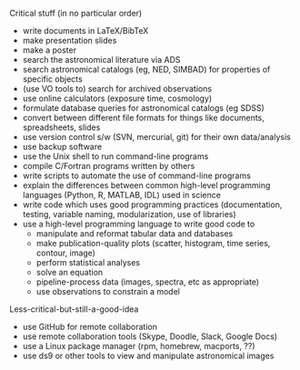 Critical stuff (in no particular order)

- write documents in LaTeX/BibTeX
- make presentation slides
- make a poster
- search the astronomical literature via ADS
- search astronomical catalogs (eg, NED, SIMBAD) for properties of specific objects
- (use VO tools to) search for archived observations
- use online calculators (exposure time, cosmology)
- formulate database queries for astronomical catalogs (eg SDSS)
- convert between different file formats for things like documents, spreadsheets, slides
- use version control s/w (SVN, mercurial, git) for their own data/analysis
- use backup software
- use the Unix shell to run command-line programs
- compile C/Fortran programs written by others
- write scripts to automate the use of command-line programs
- explain the differences between common high-level programming languages (Python, R, MATLAB, IDL) used in science
- write code which uses good programming practices (documentation, testing, variable naming, modularization, use of libraries)
- use a high-level programming language to write good code to
    - manipulate and reformat tabular data and databases
    - make publication-quality plots (scatter, histogram, time series, contour, image)
    - perform statistical analyses
    - solve an equation
    - pipeline-process data (images, spectra, etc as appropriate)
    - use observations to constrain a model

Less-critical-but-still-a-good-idea

- use GitHub for remote collaboration
- use remote collaboration tools (Skype, Doodle, Slack, Google Docs)
- use a Linux package manager (rpm, homebrew, macports, ??)
- use ds9 or other tools to view and manipulate astronomical images
